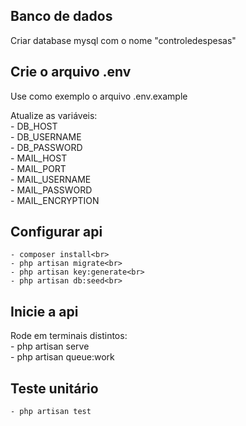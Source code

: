 
## Banco de dados

Criar database mysql com o nome "controledespesas"

## Crie o arquivo .env
Use como exemplo o arquivo .env.example<br>

Atualize as variáveis:<br>
    - DB_HOST<br>
    - DB_USERNAME<br>
    - DB_PASSWORD<br>
    - MAIL_HOST<br>
    - MAIL_PORT<br>
    - MAIL_USERNAME<br>
    - MAIL_PASSWORD<br>
    - MAIL_ENCRYPTION<br>

## Configurar api

    - composer install<br>
    - php artisan migrate<br>
    - php artisan key:generate<br>
    - php artisan db:seed<br>


## Inicie a api
Rode em terminais distintos:<br>
    - php artisan serve<br>
    - php artisan queue:work<br>
    
## Teste unitário
    - php artisan test
 

